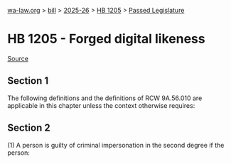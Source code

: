 [wa-law.org](/) > [bill](/bill/) > [2025-26](/bill/2025-26/) > [HB 1205](/bill/2025-26/hb/1205/) > [Passed Legislature](/bill/2025-26/hb/1205/S.PL/)

# HB 1205 - Forged digital likeness

[Source](http://lawfilesext.leg.wa.gov/biennium/2025-26/Pdf/Bills/House%20Passed%20Legislature/1205-S.PL.pdf)

## Section 1
The following definitions and the definitions of RCW 9A.56.010 are applicable in this chapter unless the context otherwise requires:

## Section 2
(1) A person is guilty of criminal impersonation in the second degree if the person:
